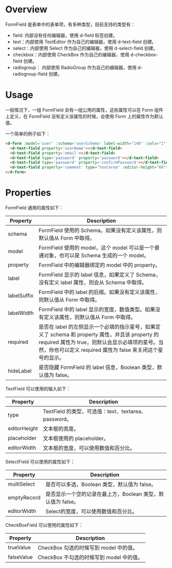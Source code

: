 # Overview

FormField 是表单中的表单项，有多种类型，目前支持的类型有：

- field: 内部没有任何编辑器，使用 d-field 标签创建。
- text：内部使用 TextEditor 作为自己的编辑器，使用 d-text-field 创建。
- select：内部使用 Select 作为自己的编辑器，使用 d-select-field 创建。
- checkbox：内部使用 CheckBox 作为自己的编辑器，使用 d-checkbox-field 创建。
- radiogroup： 内部使用 RadioGroup 作为自己的编辑器，使用 d-radiogroup-field 创建。

# Usage

一般情况下，一组 FormField 会有一组公用的属性，这些属性可以在 Form 组件上定义，在 FormField 没有定义该属性的时候，会使用 Form 上的属性作为默认值。

一个简单的例子如下：

```HTML
<d-form :model='user' :schema='userSchema' label-width="140" :cols="1" style="width: 360px;">
  <d-text-field property='userName'></d-text-field>
  <d-text-field property='email'></d-text-field>
  <d-text-field type='password' property='password'></d-text-field>
  <d-text-field type='password' property='confirmPassword'></d-text-field>
  <d-text-field property='comment' type="textarea" :editor-height="60"></d-text-field>
</d-form>
```

# Properties

FormField 通用的属性如下：

| Property | Description |
| ---- | ---- |
| schema | FormField 使用的 Schema。如果没有定义该属性，则默认值从 Form 中取得。 |
| model | FormField 使用的 model，这个 model 可以是一个普通对象，也可以是 Schema 生成的一个 model。 |
| property | FormField 中的编辑器绑定的 model 中的 property。 |
| label | FormField 显示的 label 信息，如果定义了 Schema，没有定义 label 属性，则会从 Schema 中取得。 |
| labelSuffix | FormField 中的 label 的后缀。如果没有定义该属性，则默认值从 Form 中取得。|
| labelWidth | FormField 中的 label 显示的宽度，数值类型。如果没有定义该属性，则默认值从 Form 中取得。|
| required | 是否在 label 的左侧显示一个必填的指示星号，如果定义了 schema 和 property 属性，并且该 property 的 required 属性为 true，则默认会显示必填项的星号。当然，你也可以定义 required 属性为 false 来关闭这个星号的显示。|
| hideLabel | 是否隐藏 FormField 的 label 信息，Boolean 类型，默认值为 false。|

TextField 可以使用的输入如下：

| Property | Description |
| ---- | ---- |
| type | TextField 的类型，可选值：text、textarea、password。|
| editorHeight | 文本框的高度。|
| placeholder | 文本框使用的 placeholder。 |
| editorWidth | 文本框的宽度，可以使用数值和百分比。|

SelectField 可以使用的属性如下：

| Property | Description |
| ---- | ---- |
| multiSelect | 是否可以多选，Boolean 类型，默认值为 false。 |
| emptyRecord | 是否显示一个空的记录在最上方，Boolean 类型，默认值为 false。 |
| editorWidth | Select的宽度，可以使用数值和百分比。|

CheckBoxField 可以使用的属性如下：

| Property | Description |
| ---- | ---- |
| trueValue |  CheckBox 勾选的时候写到 model 中的值。 |
| falseValue | CheckBox 不勾选的时候写到 model 中的值。 |
